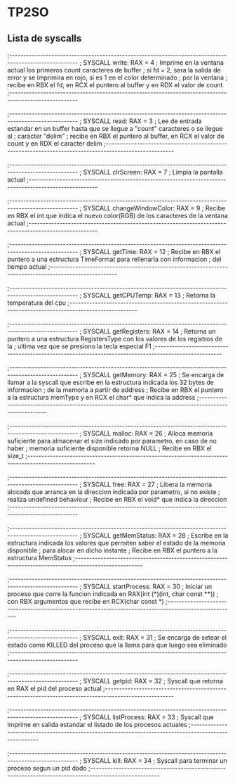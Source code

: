 # TP2SO

## Lista de syscalls

;------------------------------------------------------------------------------------------------------
;	SYSCALL write: RAX = 4
;			Imprime en la ventana actual los primeros count caracteres de buffer
;			si fd = 2, sera la salida de error y se imprimira en rojo, si es 1 en el color determinado 
;           por la ventana
;           recibe en RBX el fd, en RCX el puntero al buffer y en RDX el valor de count
;------------------------------------------------------------------------------------------------------

;------------------------------------------------------------------------------------------------------
;	SYSCALL read: RAX = 3
;			Lee de entrada estandar en un buffer hasta que se llegue a "count" caracteres o se llegue al 
;           caracter "delim"
;           recibe en RBX el puntero al buffer, en RCX el valor de count y en RDX el caracter delim
;------------------------------------------------------------------------------------------------------

;------------------------------------------------------------------------------------------------------
;	SYSCALL clrScreen: RAX = 7
;			Limpia la pantalla actual
;------------------------------------------------------------------------------------------------------

;------------------------------------------------------------------------------------------------------
;	SYSCALL changeWindowColor: RAX = 9
;			Recibe en RBX el int que indica el nuevo color(RGB) de los caracteres de la ventana actual
;------------------------------------------------------------------------------------------------------

;------------------------------------------------------------------------------------------------------
;	SYSCALL getTime: RAX = 12
;			Recibe en RBX el puntero a una estructura TimeFormat para rellenarla con informacion 
;           del tiempo actual
;------------------------------------------------------------------------------------------------------

;------------------------------------------------------------------------------------------------------
;	SYSCALL getCPUTemp: RAX = 13
;			Retorna la temperatura del cpu
;------------------------------------------------------------------------------------------------------

;------------------------------------------------------------------------------------------------------
;	SYSCALL getRegisters: RAX = 14
;			Retorna un puntero a una estructura RegistersType con los valores de los registros de la 
;           ultima vez que se presiono la tecla especial F1
;------------------------------------------------------------------------------------------------------

;------------------------------------------------------------------------------------------------------
;	SYSCALL getMemory: RAX = 25
;			Se encarga de llamar a la syscall que escribe en la estructura indicada los 32 bytes de informacion 
;           de la memoria a partir de address
;           Recibe en RBX el puntero a la estructura memType y en RCX el char* que indica la address
;------------------------------------------------------------------------------------------------------

;------------------------------------------------------------------------------------------------------
;	SYSCALL malloc: RAX = 26
;			Alloca memoria suficiente para almacenar el size indicado por parametro, en caso de no haber 
;           memoria suficiente disponible retorna NULL
;           Recibe en RBX el size_t
;------------------------------------------------------------------------------------------------------

;------------------------------------------------------------------------------------------------------
;	SYSCALL free: RAX = 27
;			Libera la memoria alocada que arranca en la direccion indicada por parametro, si no existe 
;           realiza undefined behaviour
;           Recibe en RBX el void* que indica la direccion
;------------------------------------------------------------------------------------------------------

;------------------------------------------------------------------------------------------------------
;	SYSCALL getMemStatus: RAX = 28
;			Escribe en la estructura indicada los valores que permiten saber el estado de la memoria disponible 
;           para alocar en dicho instante
;           Recibe en RBX el puntero a la estructura MemStatus
;------------------------------------------------------------------------------------------------------

;------------------------------------------------------------------------------------------------------
;	SYSCALL startProcess: RAX = 30
;			Iniciar un proceso que corre la funcion indicada en RAX(int (*)(int, char const **))
;           con RBX argumentos que recibe en RCX(char const *)
;------------------------------------------------------------------------------------------------------

;------------------------------------------------------------------------------------------------------
;	SYSCALL exit: RAX = 31
;			Se encarga de setear el estado como KILLED del proceso que la llama para que luego sea eliminado
;------------------------------------------------------------------------------------------------------

;------------------------------------------------------------------------------------------------------
;	SYSCALL getpid: RAX = 32
;			Syscall que retorna en RAX el pid del proceso actual
;------------------------------------------------------------------------------------------------------

;------------------------------------------------------------------------------------------------------
;	SYSCALL listProcess: RAX = 33
;			Syscall que imprime en salida estandar el listado de los procesos actuales
;------------------------------------------------------------------------------------------------------

;------------------------------------------------------------------------------------------------------
;	SYSCALL kill: RAX = 34
;			Syscall para terminar un proceso segun un pid dado
;------------------------------------------------------------------------------------------------------